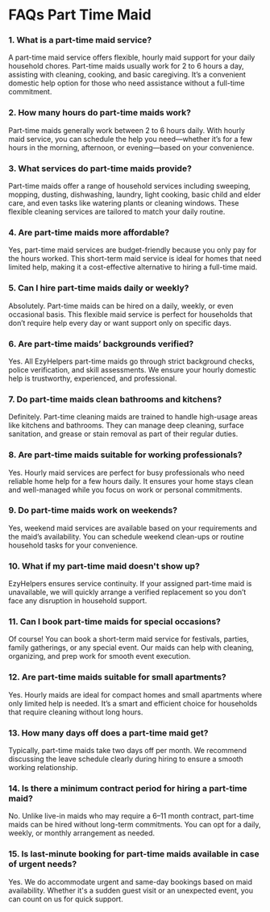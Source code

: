 # FAQs Part Time Maid

### 1. What is a part-time maid service?
A part-time maid service offers flexible, hourly maid support for your daily household chores. Part-time maids usually work for 2 to 6 hours a day, assisting with cleaning, cooking, and basic caregiving. It’s a convenient domestic help option for those who need assistance without a full-time commitment.

### 2. How many hours do part-time maids work?
Part-time maids generally work between 2 to 6 hours daily. With hourly maid service, you can schedule the help you need—whether it’s for a few hours in the morning, afternoon, or evening—based on your convenience.

### 3. What services do part-time maids provide?
Part-time maids offer a range of household services including sweeping, mopping, dusting, dishwashing, laundry, light cooking, basic child and elder care, and even tasks like watering plants or cleaning windows. These flexible cleaning services are tailored to match your daily routine.

### 4. Are part-time maids more affordable?
Yes, part-time maid services are budget-friendly because you only pay for the hours worked. This short-term maid service is ideal for homes that need limited help, making it a cost-effective alternative to hiring a full-time maid.

### 5. Can I hire part-time maids daily or weekly?
Absolutely. Part-time maids can be hired on a daily, weekly, or even occasional basis. This flexible maid service is perfect for households that don’t require help every day or want support only on specific days.

### 6. Are part-time maids’ backgrounds verified?
Yes. All EzyHelpers part-time maids go through strict background checks, police verification, and skill assessments. We ensure your hourly domestic help is trustworthy, experienced, and professional.

### 7. Do part-time maids clean bathrooms and kitchens?
Definitely. Part-time cleaning maids are trained to handle high-usage areas like kitchens and bathrooms. They can manage deep cleaning, surface sanitation, and grease or stain removal as part of their regular duties.

### 8. Are part-time maids suitable for working professionals?
Yes. Hourly maid services are perfect for busy professionals who need reliable home help for a few hours daily. It ensures your home stays clean and well-managed while you focus on work or personal commitments.

### 9. Do part-time maids work on weekends?
Yes, weekend maid services are available based on your requirements and the maid’s availability. You can schedule weekend clean-ups or routine household tasks for your convenience.

### 10. What if my part-time maid doesn't show up?
EzyHelpers ensures service continuity. If your assigned part-time maid is unavailable, we will quickly arrange a verified replacement so you don’t face any disruption in household support.

### 11. Can I book part-time maids for special occasions?
Of course! You can book a short-term maid service for festivals, parties, family gatherings, or any special event. Our maids can help with cleaning, organizing, and prep work for smooth event execution.

### 12. Are part-time maids suitable for small apartments?
Yes. Hourly maids are ideal for compact homes and small apartments where only limited help is needed. It’s a smart and efficient choice for households that require cleaning without long hours.

### 13. How many days off does a part-time maid get?
Typically, part-time maids take two days off per month. We recommend discussing the leave schedule clearly during hiring to ensure a smooth working relationship.

### 14. Is there a minimum contract period for hiring a part-time maid?
No. Unlike live-in maids who may require a 6–11 month contract, part-time maids can be hired without long-term commitments. You can opt for a daily, weekly, or monthly arrangement as needed.

### 15. Is last-minute booking for part-time maids available in case of urgent needs?
Yes. We do accommodate urgent and same-day bookings based on maid availability. Whether it's a sudden guest visit or an unexpected event, you can count on us for quick support.

